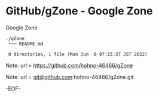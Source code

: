 # GitHub/gZone - Google Zone

Google Zone

    ./gZone
     └── README.md
     
     0 directories, 1 file (Mon Jun  6 07:15:37 JST 2022)

Note:	url = https://github.com/hohno-46466/gZone

Note:	url = git@github.com:hohno-46466/gZone.git

-EOF-
